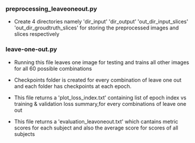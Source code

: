 
### preprocessing_leaveoneout.py
* Create 4 directories namely 'dir_input'  'dir_output'  'out_dir_input_slices' 'out_dir_groudtruth_slices' for storing the preprocessed images and slices respectively

### leave-one-out.py

* Running this file leaves one image for testing and trains all other images for all   60 possible combinations

* Checkpoints folder is created for every combination of leave one out and each folder has checkpoints at each epoch.

* This file returns a 'plot_loss_index.txt' containing list of epoch index vs training & validation loss summary,for every combinations of leave one out

* This file returns  a 'evaluation_leavoneout.txt' which cantains metric scores for each subject and also the average score for scores of all subjects

